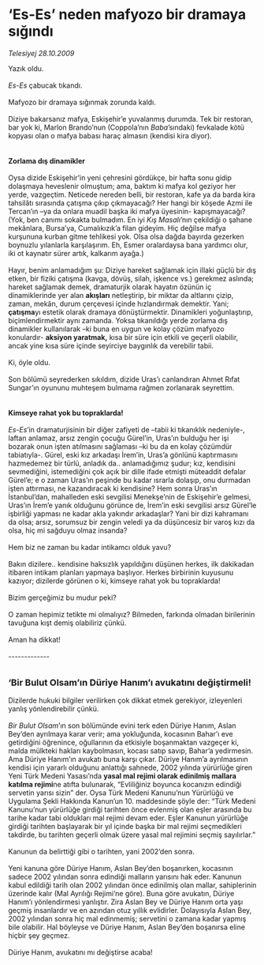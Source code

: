 # ‘Es-Es’ neden mafyozo bir dramaya sığındı

*Telesiyej 28.10.2009*

<div class="taraf_structure_2col_1zq">
<div class="margen_n">



 <p>Yazık oldu.<i> <br/><br/>Es-Es</i> çabucak tıkandı. <br/><br/>Mafyozo bir dramaya sığınmak zorunda kaldı. <br/><br/>Diziye bakarsanız mafya, Eskişehir’e yuvalanmış durumda. Tek bir restoran, bar yok ki, Marlon Brando’nun (Coppola’nın <i>Baba</i>’sındaki) fevkalade kötü kopyası olan o mafya babası haraç almasın (kendisi kira diyor). <b><br/><br/><br/>Zorlama dış dinamikler</b> <br/><br/>Oysa dizide Eskişehir’in yeni çehresini gördükçe, bir hafta sonu gidip dolaşmaya heveslenir olmuştum; ama, baktım ki mafya kol geziyor her yerde, vazgeçtim. Neticede nereden belli, bir restoran, kafe ya da barda kira tahsilâtı sırasında çatışma çıkıp çıkmayacağı? Her hangi bir köşede Azmi ile Tercan’ın –ya da onlara muadil başka iki mafya üyesinin- kapışmayacağı? (Yok, ben canımı sokakta bulmadım. En iyi<i> Kış Masalı</i>’nın çekildiği o şahane mekânlara, Bursa’ya, Cumalıkızık’a filan gideyim. Hiç değilse mafya kurşununa kurban gitme tehlikesi yok. Olsa olsa dağda bayırda gezerken boynuzlu yılanlarla karşılaşırım. Eh, Esmer oralardaysa bana yardımcı olur, iki ot kaynatır sürer artık, kalkarım ayağa.) <br/><br/>Hayır, benim anlamadığım şu: Diziye hareket sağlamak için illaki güçlü bir dış etken, bir fiziki çatışma (kavga, dövüş, silah, işkence vs.) gerekmez aslında; hareket sağlamak demek, dramaturjik olarak hayatın özünün iç dinamiklerinde yer alan <b>akışları</b> netleştirip, bir miktar da altlarını çizip, zaman, mekân, durum çerçevesi içinde hızlandırmak demektir. Yani; <b>çatışma</b>yı estetik olarak dramaya dönüştürmektir. Dinamikleri yoğunlaştırıp, biçimlendirmektir aynı zamanda. Yoksa tıkanıldığı yerde zorlama dış dinamikler kullanılarak –ki buna en uygun ve kolay çözüm mafyozo konulardır- <b>aksiyon yaratmak,</b> kısa bir süre için etkili ve geçerli olabilir, ancak yine kısa süre içinde seyirciye baygınlık da verebilir tabii. <br/><br/>Ki, öyle oldu. <br/><br/>Son bölümü seyrederken sıkıldım, dizide Uras’ı canlandıran Ahmet Rıfat Sungar’ın oyununu muhteşem bulmama rağmen zorlanarak seyrettim.<b> <br/><br/><br/>Kimseye rahat yok bu topraklarda!</b><i> <br/><br/>Es-Es</i>’in dramaturjisinin bir diğer zafiyeti de –tabii ki tıkanıklık nedeniyle-, laftan anlamaz, arsız zengin çocuğu Gürel’in, Uras’ın bulduğu her işi bozarak onun işten atılmasını sağlaması –ki bu da en kolay çözümdür tabiatıyla-. Gürel, eski kız arkadaşı İrem’in, Uras’a gönlünü kaptırmasını hazmedemez bir türlü, anladık da.. anlamadığımız şudur; kız, kendisini sevmediğini, istemediğini çok açık bir dille ifade etmişti müteaddit defalar Gürel’e; e o zaman Uras’ın peşinde bu kadar ısrarla dolaşıp, onu durmadan işten attırması, ne kazandıracak ki kendisine? Hem sonra Uras’ın İstanbul’dan, mahalleden eski sevgilisi Menekşe’nin de Eskişehir’e gelmesi, Uras’ın İrem’e yanık olduğunu görünce de, İrem’in eski sevgilisi arsız Gürel’le işbirliği yapması ne kadar akla yakındır arkadaşlar? Yani bir dizi kahramanı da olsa; arsız, sorumsuz bir zengin veledi ya da düşüncesiz bir varoş kızı da olsa, hiç mi sağduyu olmaz insanda? <br/><br/>Hem biz ne zaman bu kadar intikamcı olduk yavu? <br/><br/>Bakın dizilere.. kendisine haksızlık yapıldığını düşünen herkes, ilk dakikadan itibaren intikam planları yapmaya başlıyor. Herkes birbirinin kuyusunu kazıyor; dizilerde görünen o ki, kimseye rahat yok bu topraklarda! <br/><br/>Bizim gerçeğimiz bu mudur peki? <br/><br/>O zaman hepimiz tetikte mi olmalıyız? Bilmeden, farkında olmadan birilerinin tavuğuna kışt demiş olabiliriz çünkü. <br/><br/>Aman ha dikkat! <br/><br/>------------- <br/><br/><br/><font size="4"><strong>‘Bir Bulut Olsam’ın Düriye Hanım’ı avukatını değiştirmeli!</strong></font> <br/><br/>Dizilerde hukuki bilgiler verilirken çok dikkat etmek gerekiyor, izleyenleri yanlış yönlendirebilir çünkü.<i> <br/><br/>Bir Bulut Olsam</i>’ın son bölümünde evini terk eden Düriye Hanım, Aslan Bey’den ayrılmaya karar verir; ama yokluğunda, kocasının Bahar’ı eve getirdiğini öğrenince, oğullarının da etkisiyle boşanmaktan vazgeçer ki, malda mülkteki hakları kaybolmasın, kocası satıp savıp, Bahar’a yedirmesin. Ama Düriye Hanım’ın avukatı buna karşı çıkar. Düriye Hanım’a ayrılmasının kendisi için yararlı olduğunu anlattığı sahnede, 2002 yılında yürürlüğe giren Yeni Türk Medeni Yasası’nda <b>yasal mal rejimi olarak edinilmiş mallara katılma rejimi</b>ne atıfta bulunarak, “Evliliğiniz boyunca kocanızın edindiği servetin yarısı sizin” der. Oysa Türk Medeni Kanunu’nun Yürürlüğü ve Uygulama Şekli Hakkında Kanun’un 10. maddesinde şöyle der: “Türk Medeni Kanunu’nun yürürlüğe girdiği tarihten önce evlenmiş olan eşler arasında bu tarihe kadar tabi oldukları mal rejimi devam eder. Eşler Kanunun yürürlüğe girdiği tarihten başlayarak bir yıl içinde başka bir mal rejimi seçmedikleri takdirde, bu tarihten geçerli olmak üzere yasal mal rejimini seçmiş sayılırlar.” <br/><br/>Kanunun da belirttiği gibi o tarihten, yani 2002’den sonra. <br/><br/>Yeni kanuna göre Düriye Hanım, Aslan Bey’den boşanırken, kocasının sadece 2002 yılından sonra edindiği malların yarısını hak eder. Kanunun kabul edildiği tarih olan 2002 yılından önce edinilmiş olan mallar, sahiplerinin üzerinde kalır (Mal Ayrılığı Rejimi’ne göre). Buna göre avukatın, Düriye Hanım’ı yönlendirmesi yanlıştır. Zira Aslan Bey ve Düriye Hanım orta yaşı geçmiş insanlardır ve en azından otuz yıllık evlidirler. Dolayısıyla Aslan Bey, 2002 yılından sonra hiç mal edinmemiş; servetini o zamana kadar yapmış bile olabilir. Hal böyleyse ve Düriye Hanım, Aslan Bey’den boşanırsa eline hiçbir şey geçmez. <br/><br/>Düriye Hanım, avukatını mı değiştirse acaba! </p>
<br/>
<br/>
<br/>



<br/>


<div id="taraf_not">
</div>

</div>


</div>
